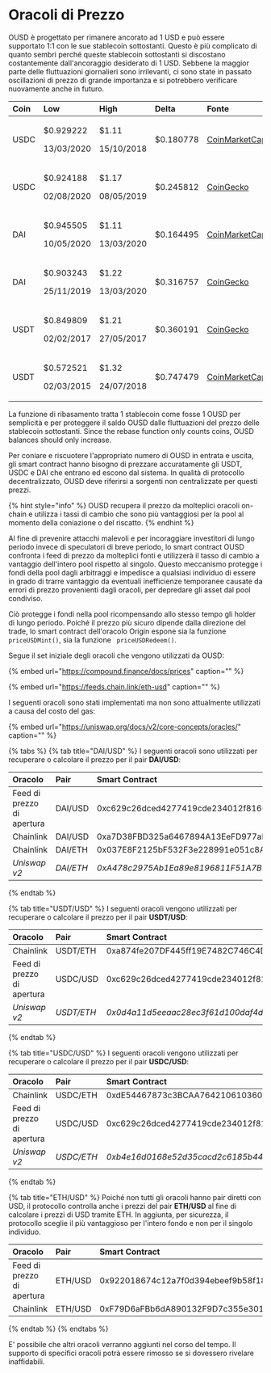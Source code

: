 # Oracoli di Prezzo

OUSD è progettato per rimanere ancorato ad 1 USD e può essere supportato 1:1 con le sue stablecoin sottostanti. Questo è più complicato di quanto sembri perché queste stablecoin sottostanti si discostano costantemente dall'ancoraggio desiderato di 1 USD. Sebbene la maggior parte delle fluttuazioni giornalieri sono irrilevanti, ci sono state in passato oscillazioni di prezzo di grande importanza e si potrebbero verificare nuovamente anche in futuro.

<table>
  <thead>
    <tr>
      <th style="text-align:left">Coin</th>
      <th style="text-align:left"><b>Low</b>
      </th>
      <th style="text-align:left"><b>High</b>
      </th>
      <th style="text-align:left"><b>Delta</b>
      </th>
      <th style="text-align:left"><b>Fonte</b>
      </th>
    </tr>
  </thead>
  <tbody>
    <tr>
      <td style="text-align:left">USDC</td>
      <td style="text-align:left">
        <p>$0.929222</p>
        <p>13/03/2020</p>
      </td>
      <td style="text-align:left">
        <p>$1.11</p>
        <p>15/10/2018</p>
      </td>
      <td style="text-align:left">$0.180778</td>
      <td style="text-align:left"><a href="https://coinmarketcap.com/currencies/usd-coin/">CoinMarketCap</a>
      </td>
    </tr>
    <tr>
      <td style="text-align:left">USDC</td>
      <td style="text-align:left">
        <p>$0.924188</p>
        <p>02/08/2020</p>
      </td>
      <td style="text-align:left">
        <p>$1.17</p>
        <p>08/05/2019</p>
      </td>
      <td style="text-align:left">$0.245812</td>
      <td style="text-align:left"><a href="https://www.coingecko.com/en/coins/usd-coin">CoinGecko</a>
      </td>
    </tr>
    <tr>
      <td style="text-align:left">DAI</td>
      <td style="text-align:left">
        <p>$0.945505</p>
        <p>10/05/2020</p>
      </td>
      <td style="text-align:left">
        <p>$1.11</p>
        <p>13/03/2020</p>
      </td>
      <td style="text-align:left">$0.164495</td>
      <td style="text-align:left"><a href="https://coinmarketcap.com/currencies/multi-collateral-dai/">CoinMarketCap</a>
      </td>
    </tr>
    <tr>
      <td style="text-align:left">DAI</td>
      <td style="text-align:left">
        <p>$0.903243</p>
        <p>25/11/2019</p>
      </td>
      <td style="text-align:left">
        <p>$1.22</p>
        <p>13/03/2020</p>
      </td>
      <td style="text-align:left">$0.316757</td>
      <td style="text-align:left"><a href="https://www.coingecko.com/en/coins/dai">CoinGecko</a>
      </td>
    </tr>
    <tr>
      <td style="text-align:left">USDT</td>
      <td style="text-align:left">
        <p>$0.849809</p>
        <p>02/02/2017</p>
      </td>
      <td style="text-align:left">
        <p>$1.21</p>
        <p>27/05/2017</p>
      </td>
      <td style="text-align:left">$0.360191</td>
      <td style="text-align:left"><a href="https://www.coingecko.com/en/coins/tether">CoinGecko</a>
      </td>
    </tr>
    <tr>
      <td style="text-align:left">USDT</td>
      <td style="text-align:left">
        <p>$0.572521</p>
        <p>02/03/2015</p>
      </td>
      <td style="text-align:left">
        <p>$1.32</p>
        <p>24/07/2018</p>
      </td>
      <td style="text-align:left">$0.747479</td>
      <td style="text-align:left"><a href="https://coinmarketcap.com/currencies/tether/">CoinMarketCap</a>
      </td>
    </tr>
  </tbody>
</table>

La funzione di ribasamento tratta 1 stablecoin come fosse 1 OUSD per semplicità e per proteggere il saldo OUSD dalle fluttuazioni del prezzo delle stablecoin sottostanti. Since the rebase function only counts coins, OUSD balances should only increase.

Per coniare e riscuotere l'appropriato numero di OUSD in entrata e uscita, gli smart contract hanno bisogno di prezzare accuratamente gli USDT, USDC e DAI che entrano ed escono dal sistema. In qualità di protocollo decentralizzato, OUSD deve riferirsi a sorgenti non centralizzate per questi prezzi.

{% hint style="info" %}
OUSD recupera il prezzo da molteplici oracoli on-chain e utilizza i tassi di cambio che sono più vantaggiosi per la pool al momento della coniazione o del riscatto.
{% endhint %}

Al fine di prevenire attacchi malevoli e per incoraggiare investitori di lungo periodo invece di speculatori di breve periodo, lo smart contract OUSD confronta i feed di prezzo da molteplici fonti e utilizzerà il tasso di cambio a vantaggio dell'intero pool rispetto al singolo. Questo meccanismo protegge i fondi della pool dagli arbitraggi e impedisce a qualsiasi individuo di essere in grado di trarre vantaggio da eventuali inefficienze temporanee causate da errori di prezzo provenienti dagli oracoli, per depredare gli asset dal pool condiviso.

Ciò protegge i fondi nella pool ricompensando allo stesso tempo gli holder di lungo periodo. Poiché il prezzo più sicuro dipende dalla direzione del trade, lo smart contract dell'oracolo Origin espone sia la funzione `priceUSDMint()`, sia la funzione ` priceUSDRedeem()`.

Segue il set iniziale degli oracoli che vengono utilizzati da OUSD:

{% embed url="https://compound.finance/docs/prices" caption="" %}

{% embed url="https://feeds.chain.link/eth-usd" caption="" %}

I seguenti oracoli sono stati implementati ma non sono attualmente utilizzati a causa del costo del gas:

{% embed url="https://uniswap.org/docs/v2/core-concepts/oracles/" caption="" %}

{% tabs %}
{% tab title="DAI/USD" %}
I seguenti oracoli sono utilizzati per recuperare o calcolare il prezzo per il pair **DAI/USD**:

| Oracolo                    | Pair      | Smart Contract                               |
|:-------------------------- |:--------- |:-------------------------------------------- |
| Feed di prezzo di apertura | DAI/USD   | 0xc629c26dced4277419cde234012f8160a0278a79   |
| Chainlink                  | DAI/USD   | 0xa7D38FBD325a6467894A13EeFD977aFE558bC1f0   |
| Chainlink                  | DAI/ETH   | 0x037E8F2125bF532F3e228991e051c8A7253B642c   |
| _Uniswap v2_               | _DAI/ETH_ | _0xA478c2975Ab1Ea89e8196811F51A7B7Ade33eB11_ |
{% endtab %}

{% tab title="USDT/USD" %}
I seguenti oracoli vengono utilizzati per recuperare o calcolare il prezzo per il pair  **USDT/USD**:

| **Oracolo**                | Pair       | Smart Contract                               |
|:-------------------------- |:---------- |:-------------------------------------------- |
| Chainlink                  | USDT/ETH   | 0xa874fe207DF445ff19E7482C746C4D3fD0CB9AcE   |
| Feed di prezzo di apertura | USDC/USD   | 0xc629c26dced4277419cde234012f8160a0278a79   |
| _Uniswap v2_               | _USDT/ETH_ | _0x0d4a11d5eeaac28ec3f61d100daf4d40471f1852_ |
{% endtab %}

{% tab title="USDC/USD" %}
I seguenti oracoli vengono utilizzati per recuperare o calcolare il prezzo per il pair **USDC/USD**:

| **Oracolo**                | Pair       | Smart Contract                               |
|:-------------------------- |:---------- |:-------------------------------------------- |
| Chainlink                  | USDC/ETH   | 0xdE54467873c3BCAA76421061036053e371721708   |
| Feed di prezzo di apertura | USDC/USD   | 0xc629c26dced4277419cde234012f8160a0278a79   |
| _Uniswap v2_               | _USDC/ETH_ | _0xb4e16d0168e52d35cacd2c6185b44281ec28c9dc_ |
{% endtab %}

{% tab title="ETH/USD" %}
Poiché non tutti gli oracoli hanno pair diretti con USD, il protocollo controlla anche i prezzi del pair **ETH/USD** al fine di calcolare i prezzi di USD tramite ETH. In aggiunta, per sicurezza, il protocollo sceglie il più vantaggioso per l'intero fondo e non per il singolo individuo.

| Oracolo                    | Pair    | Smart Contract                             |
|:-------------------------- |:------- |:------------------------------------------ |
| Feed di prezzo di apertura | ETH/USD | 0x922018674c12a7f0d394ebeef9b58f186cde13c1 |
| Chainlink                  | ETH/USD | 0xF79D6aFBb6dA890132F9D7c355e3015f15F3406F |
{% endtab %}
{% endtabs %}

E' possibile che altri oracoli verranno aggiunti nel corso del tempo. Il supporto di specifici oracoli potrà essere rimosso se si dovessero rivelare inaffidabili.

